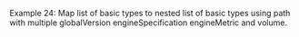 Example 24:
Map list of basic types to nested list of basic types using path with multiple globalVersion engineSpecification
engineMetric and volume.
